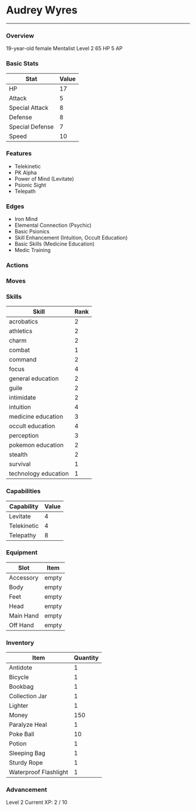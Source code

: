 # Audrey Wyres
------------------------------------------------------------------------

### Overview
19-year-old female Mentalist
Level 2
65 HP
5 AP

### Basic Stats
| Stat              | Value |
| ----------------- | ----- |
| HP                | 17 |
| Attack            | 5 |
| Special Attack    | 8 |
| Defense           | 8 |
| Special Defense   | 7 |
| Speed             | 10 |

### Features
* Telekinetic
* PK Alpha
* Power of Mind (Levitate)
* Psionic Sight
* Telepath

### Edges
* Iron Mind
* Elemental Connection (Psychic)
* Basic Psionics
* Skill Enhancement (Intuition, Occult Education)
* Basic Skills (Medicine Education)
* Medic Training

### Actions

### Moves

### Skills
| Skill         | Rank |
| ------------- | ---- |
| acrobatics | 2 |
| athletics | 2 |
| charm | 2 |
| combat | 1 |
| command | 2 |
| focus | 4 |
| general education | 2 |
| guile | 2 |
| intimidate | 2 |
| intuition | 4 |
| medicine education | 3 |
| occult education | 4 |
| perception | 3 |
| pokemon education | 2 |
| stealth | 2 |
| survival | 1 |
| technology education | 1 |

### Capabilities
| Capability    | Value |
| ------------- | ----- |
| Levitate | 4 |
| Telekinetic | 4 |
| Telepathy | 8 |

### Equipment
| Slot          | Item |
| ------------- | ---- |
| Accessory | empty |
| Body | empty |
| Feet | empty |
| Head | empty |
| Main Hand | empty |
| Off Hand | empty |

### Inventory
| Item          | Quantity |
| ------------- | -------- |
| Antidote | 1 |
| Bicycle | 1 |
| Bookbag | 1 |
| Collection Jar | 1 |
| Lighter | 1 |
| Money | 150 |
| Paralyze Heal | 1 |
| Poke Ball | 10 |
| Potion | 1 |
| Sleeping Bag | 1 |
| Sturdy Rope | 1 |
| Waterproof Flashlight | 1 |

### Advancement
Level 2
Current XP: 2 / 10